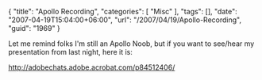 {
	"title": "Apollo Recording",
	"categories": [
		"Misc"
	],
	"tags": [],
	"date": "2007-04-19T15:04:00+06:00",
	"url": "/2007/04/19/Apollo-Recording",
	"guid": "1969"
}

Let me remind folks I'm still an Apollo Noob, but if you want to see/hear my presentation from last night, here it is:

<a href="http://adobechats.adobe.acrobat.com/p84512406/">http://adobechats.adobe.acrobat.com/p84512406/</a>
